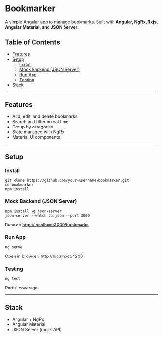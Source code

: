 # Bookmarker

A simple Angular app to manage bookmarks. Built with **Angular, NgRx, Rxjs, Angular Material, and JSON Server**.

## Table of Contents
- [Features](#features)
- [Setup](#setup)
  - [Install](#install)
  - [Mock Backend (JSON Server)](#mock-backend-json-server)
  - [Run App](#run-app)
  - [Testing](#testing)
- [Stack](#stack)

---

## Features
- Add, edit, and delete bookmarks
- Search and filter in real time
- Group by categories
- State managed with NgRx
- Material UI components

---

## Setup

### Install
```
git clone https://github.com/your-username/bookmarker.git
cd bookmarker
npm install
```

### Mock Backend (JSON Server)
```
npm install -g json-server
json-server --watch db.json --port 3000
```

Runs at: [http://localhost:3000/bookmarks](http://localhost:3000/bookmarks)

### Run App
```
ng serve
```

Open in browser: [http://localhost:4200](http://localhost:4200)
### Testing
```
ng test
```

Partial coverage

---

## Stack
- Angular + NgRx
- Angular Material
- JSON Server (mock API)


